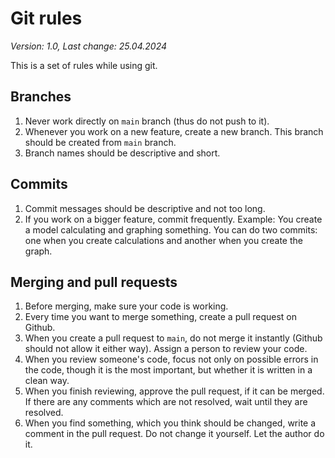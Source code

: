 # Git rules
_Version: 1.0, Last change: 25.04.2024_

This is a set of rules while using git.

## Branches
1. Never work directly on `main` branch (thus do not push to it).
2. Whenever you work on a new feature, create a new branch. This branch should be created from `main` branch.
3. Branch names should be descriptive and short.

## Commits
1. Commit messages should be descriptive and not too long.
2. If you work on a bigger feature, commit frequently. Example: You create a model calculating and graphing something. You can do two commits: one when you create calculations and another when you create the graph.

## Merging and pull requests
1. Before merging, make sure your code is working.
2. Every time you want to merge something, create a pull request on Github.
3. When you create a pull request to `main`, do not merge it instantly (Github should not allow it either way). Assign a person to review your code.
4. When you review someone's code, focus not only on possible errors in the code, though it is the most important, but whether it is written in a clean way.
5. When you finish reviewing, approve the pull request, if it can be merged. If there are any comments which are not resolved, wait until they are resolved.
6. When you find something, which you think should be changed, write a comment in the pull request. Do not change it yourself. Let the author do it. 

